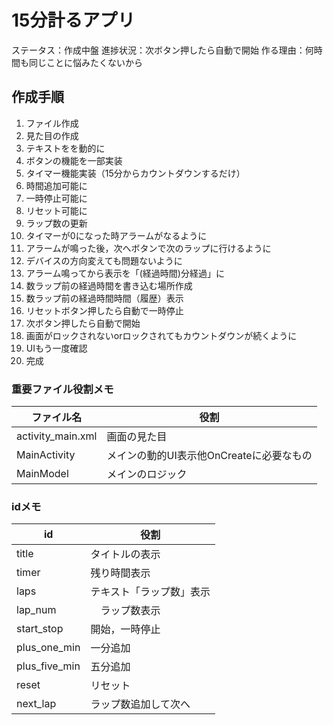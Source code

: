 # 15分計るアプリ

ステータス：作成中盤
進捗状況：次ボタン押したら自動で開始
作る理由：何時間も同じことに悩みたくないから  

## 作成手順

1. ファイル作成
2. 見た目の作成
3. テキストをを動的に
4. ボタンの機能を一部実装
5. タイマー機能実装（15分からカウントダウンするだけ）
6. 時間追加可能に
7. 一時停止可能に
8. リセット可能に
9. ラップ数の更新
10. タイマーが0になった時アラームがなるように
11. アラームが鳴った後，次へボタンで次のラップに行けるように
12. デバイスの方向変えても問題ないように
13. アラーム鳴ってから表示を「(経過時間)分経過」に
14. 数ラップ前の経過時間を書き込む場所作成
15. 数ラップ前の経過時間時間（履歴）表示
16. リセットボタン押したら自動で一時停止
17. 次ボタン押したら自動で開始
18. 画面がロックされないorロックされてもカウントダウンが続くように
19. UIもう一度確認
20. 完成

### 重要ファイル役割メモ
|  ファイル名  |  役割  |
| ---- | ---- |
|  activity_main.xml  |  画面の見た目  |
|  MainActivity  |  メインの動的UI表示他OnCreateに必要なもの  |
|  MainModel  |  メインのロジック  |

### idメモ
|  id  |  役割  |
| ---- | ---- |
|  title  |  タイトルの表示  |
|  timer  |  残り時間表示  |
|  laps  |  テキスト「ラップ数」表示  |
|  lap_num  | 　ラップ数表示  |
|  start_stop  |  開始，一時停止  |
|  plus_one_min  |  一分追加  |
|  plus_five_min  |  五分追加  |
|  reset  |  リセット  |
|  next_lap  |  ラップ数追加して次へ  |